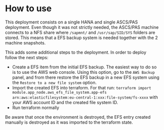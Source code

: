 # How to use

This deployment consists on a single HANA and single ASCS/PAS deployment. Even though it was not strictly needed, the ASCS/PAS machine connects to a NFS share where `/sapmnt/` and `/usr/sap/SID/SYS` folders are stored. This means that a EFS backup system is needed together with the 2 machine snapshots.

This adds some additional steps to the deployment. In order to deploy follow the next steps:
- Create a EFS item from the initial EFS backup. The easiest way to do so is to use the AWS web console. Using this option, go to the `AWS Backup` panel, and from there restore the EFS backup in a new EFS system using the `Restore to a new file system` option.
- Import the created EFS into terraform. For that run: `terraform import module.app_node.aws_efs_file_system.app-efs arn:aws:elasticfilesystem:eu-central-1:xxx:file-system/fs-xxxx` with your AWS account ID and the created file system ID.
- Run terraform normally

Be aware that once the environment is destroyed, the EFS entry created manually is destroyed as it was imported to the terraform state.
